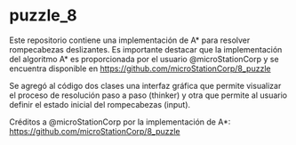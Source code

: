 # puzzle_8
Este repositorio contiene una implementación de A* para resolver rompecabezas deslizantes. Es importante destacar que la implementación del algoritmo A* es proporcionada por el usuario @microStationCorp y se encuentra disponible en https://github.com/microStationCorp/8_puzzle

Se agregó al código dos clases una interfaz gráfica que permite visualizar el proceso de resolución paso a paso (thinker) y otra que permite al usuario definir el estado inicial del rompecabezas (input).

Créditos a @microStationCorp por la implementación de A*: https://github.com/microStationCorp/8_puzzle
